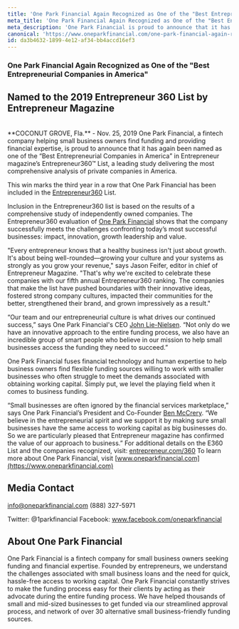 ```yaml
---
title: 'One Park Financial Again Recognized as One of the "Best Entrepreneurial Companies in America"'
meta_title: 'One Park Financial Again Recognized as One of the "Best Entrepreneurial Companies in America"'
meta_description: 'One Park Financial is proud to announce that it has again been named as one of the “Best Entrepreneurial Companies in America” in Entrepreneur magazine’s Entrepreneur360™ List.'
canonical: 'https://www.oneparkfinancial.com/one-park-financial-again-recognized-as-one-of-the-best-entrepreneurial-companies-in-america'
id: da3b4632-1899-4e12-af34-bb4accd16ef3
---
```

### One Park Financial Again Recognized as One of the "Best Entrepreneurial Companies in America" 
## Named to the 2019 Entrepreneur 360 List by Entrepreneur Magazine
<br>
**COCONUT GROVE, Fla.** - Nov. 25, 2019 One Park Financial, a fintech company helping small business owners find funding and providing financial expertise, is proud to announce that it has again been named as one of the “Best Entrepreneurial Companies in America” in Entrepreneur magazine’s Entrepreneur360™ List, a leading study delivering the most comprehensive analysis of private companies in America.  

This win marks the third year in a row that One Park Financial has been included in the [Entrepreneur360](https://entrepreneur.com/360) List.

Inclusion in the Entrepreneur360 list is based on the results of a comprehensive study of independently owned companies. The Entrepreneur360 evaluation of [One Park Financial](https://www.oneparkfinancial.com) shows that the company successfully meets the challenges confronting today’s most successful businesses: impact, innovation, growth leadership and value.

"Every entrepreneur knows that a healthy business isn't just about growth. It's about being well-rounded—growing your culture and your systems as strongly as you grow your revenue," says Jason Feifer, editor in chief of Entrepreneur Magazine. "That's why we're excited to celebrate these companies with our fifth annual Entrepreneur360 ranking. The companies that make the list have pushed boundaries with their innovative ideas, fostered strong company cultures, impacted their communities for the better, strengthened their brand, and grown impressively as a result."

 “Our team and our entrepreneurial culture is what drives our continued success,” says One Park Financial's CEO [John Lie-Nielsen](https://www.linkedin.com/in/john-lie-nielsen-9304243/). “Not only do we have an innovative approach to the entire funding process, we also have an incredible group of smart people who believe in our mission to help small businesses access the funding they need to succeed.”
 
One Park Financial fuses financial technology and human expertise to help business owners find flexible funding sources willing to work with smaller businesses who often struggle to meet the demands associated with obtaining working capital. Simply put, we level the playing field when it comes to business funding.

“Small businesses are often ignored by the financial services marketplace,” says One Park Financial’s President and Co-Founder [Ben McCrery](https://www.linkedin.com/in/benmccrery/). “We believe in the entrepreneurial spirit and we support it by making sure small businesses have the same access to working capital as big businesses do. So we are particularly pleased that Entrepreneur magazine has confirmed the value of our approach to business.”
For additional details on the E360 List and the companies recognized, visit: [entrepreneur.com/360](https://entrepreneur.com/360) 
To learn more about One Park Financial, visit [www.oneparkfinancial.com](https://www.oneparkfinancial.com)


## Media Contact
info@oneparkfinancial.com
(888) 327-5971

Twitter: @1parkfinancial
Facebook: www.facebook.com/oneparkfinancial

## About One Park Financial

One Park Financial is a fintech company for small business owners seeking funding and financial expertise. Founded by entrepreneurs, we understand the challenges associated with small business loans and the need for quick, hassle-free access to working capital. One Park Financial constantly strives to make the funding process easy for their clients by acting as their advocate during the entire funding process. We have helped thousands of small and mid-sized businesses to get funded via our streamlined approval process, and network of over 30 alternative small business-friendly funding sources.